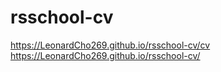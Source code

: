 # rsschool-cv
https://LeonardCho269.github.io/rsschool-cv/cv
https://LeonardCho269.github.io/rsschool-cv/
